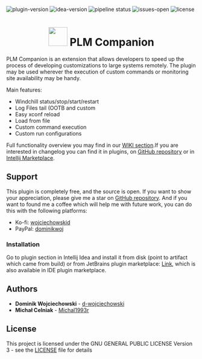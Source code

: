![plugin-version](https://img.shields.io/jetbrains/plugin/v/13154-plm-companion)
![idea-version](https://img.shields.io/badge/IntelliJ%20Version-2020.*-green)
![pipeline status](https://github.com/d-wojciechowski/plm-companion/workflows/Plugin%20Verification/badge.svg)
![issues-open](https://img.shields.io/github/issues/d-wojciechowski/plm-companion)
![license](https://img.shields.io/github/license/d-wojciechowski/plm-companion)
<h1 align="center" >
<img width="50" height="50"  src="https://dwojciechowski.com/explore/plmCompanion/images/pluginIcon.svg"/> 
    PLM Companion
</h2>

PLM Companion is an extension that allows developers to speed up the process of developing customizations to
large systems remotely. The plugin may be used wherever the execution of custom commands or monitoring site
availability may be handy.

Main features:

* Windchill status/stop/start/restart
* Log Files tail (OOTB and custom
* Easy xconf reload
* Load from file
* Custom command execution
* Custom run configurations

Full functionality overview you may find in our [WIKI section](https://github.com/d-wojciechowski/plm-companion/wiki").If you are interested in changelog you can find it in plugins, on [GitHub repository](https://github.com/d-wojciechowski/plm-companion/releases) or in [Intellij Marketplace](https://plugins.jetbrains.com/plugin/13154-plm-companion).

## Support

This plugin is completely free, and the source is open. If you want to show your appreciation, please give me a
star on [GitHub repository](https://github.com/d-wojciechowski/plm-companion").
And if you want to found me a coffee which will help me with future work, you can do this with the following
platforms:

* Ko-fi: [wojciechowskid](https://ko-fi.com/wojciechowskid)
* PayPal: [dominikwoj](https://paypal.me/dominikwoj)

### Installation 

Go to plugin section in Intellij Idea and install it from disk (point to artifact which came from build) or from JetBrains plugin marketplace: [Link](https://plugins.jetbrains.com/plugin/13154-plm-companion/versions), which is also availabie in IDE plugin marketplace.

## Authors

* **Dominik Wojciechowski** - [d-wojciechowski](https://github.com/d-wojciechowski)
* **Michał Celniak** - [Michal1993r](https://gitlab.com/Michal1993r)

## License

This project is licensed under the GNU GENERAL PUBLIC LICENSE Version 3 - see the [LICENSE](LICENSE) file for details

